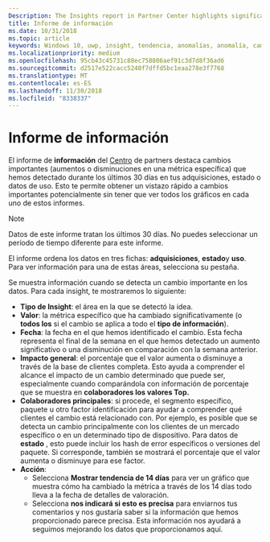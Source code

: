 ```yaml
---
Description: The Insights report in Partner Center highlights significant changes about your apps.
title: Informe de información
ms.date: 10/31/2018
ms.topic: article
keywords: Windows 10, uwp, insight, tendencia, anomalías, anomalía, cambios de datos
ms.localizationpriority: medium
ms.openlocfilehash: 95cb43c45731c88ec758806aef91c3d7d8f36ad6
ms.sourcegitcommit: d2517e522cacc5240f7dffd5bc1eaa278e3f7768
ms.translationtype: MT
ms.contentlocale: es-ES
ms.lasthandoff: 11/30/2018
ms.locfileid: "8338337"
---
```

# <a name="insights-report"></a>Informe de información


El informe de **información** del [Centro](https://partner.microsoft.com/dashboard) de partners destaca cambios importantes (aumentos o disminuciones en una métrica específica) que hemos detectado durante los últimos 30 días en tus adquisiciones, estado o datos de uso. Esto te permite obtener un vistazo rápido a cambios importantes potencialmente sin tener que ver todos los gráficos en cada uno de estos informes.

> [!NOTE]
> Datos de este informe tratan los últimos 30 días. No puedes seleccionar un período de tiempo diferente para este informe.

El informe ordena los datos en tres fichas: **adquisiciones**, **estado**y **uso**. Para ver información para una de estas áreas, selecciona su pestaña.

Se muestra información cuando se detecta un cambio importante en los datos. Para cada insight, te mostraremos lo siguiente:
- **Tipo de Insight**: el área en la que se detectó la idea.
- **Valor**: la métrica específico que ha cambiado significativamente (o **todos los** si el cambio se aplica a todo el **tipo de información**).
- **Fecha**: la fecha en el que hemos identificado el cambio. Esta fecha representa el final de la semana en el que hemos detectado un aumento significativo o una disminución en comparación con la semana anterior.
- **Impacto general**: el porcentaje que el valor aumenta o disminuye a través de la base de clientes completa. Esto ayuda a comprender el alcance el impacto de un cambio determinado que puede ser, especialmente cuando comparándola con información de porcentaje que se muestra en **colaboradores los valores Top.**
- **Colaboradores principales**: si procede, el segmento específico, paquete u otro factor identificación para ayudar a comprender qué clientes el cambio está relacionado con. Por ejemplo, es posible que se detecta un cambio principalmente con los clientes de un mercado específico o en un determinado tipo de dispositivo. Para datos de **estado** , esto puede incluir los hash de error específicos o versiones del paquete. Si corresponde, también se mostrará el porcentaje que el valor aumenta o disminuye para ese factor.
- **Acción**:
   - Selecciona **Mostrar tendencia de 14 días** para ver un gráfico que muestra cómo ha cambiado la métrica a través de los 14 días todo lleva a la fecha de detalles de valoración.
   - Selecciona **nos indicará si esto es precisa** para enviarnos tus comentarios y nos gustaría saber si la información que hemos proporcionado parece precisa. Esta información nos ayudará a seguimos mejorando los datos que proporcionamos aquí. 

